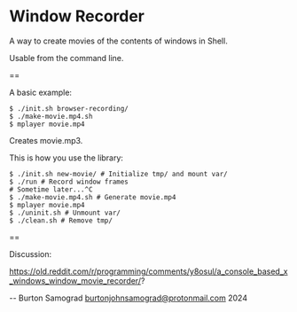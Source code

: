 Window Recorder
==

A way to create movies of the contents of windows in Shell.

Usable from the command line.

==

A basic example:

    $ ./init.sh browser-recording/
    $ ./make-movie.mp4.sh
    $ mplayer movie.mp4

Creates movie.mp3.

This is how you use the library:

    $ ./init.sh new-movie/ # Initialize tmp/ and mount var/
    $ ./run # Record window frames
    # Sometime later...^C
    $ ./make-movie.mp4.sh # Generate movie.mp4
    $ mplayer movie.mp4
    $ ./uninit.sh # Unmount var/
    $ ./clean.sh # Remove tmp/

==

Discussion:

   https://old.reddit.com/r/programming/comments/y8osul/a_console_based_x_windows_window_movie_recorder/?

--
Burton Samograd
burtonjohnsamograd@protonmail.com
2024
